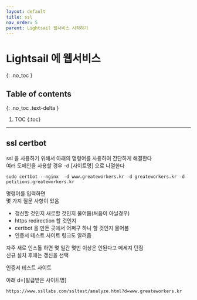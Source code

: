 ```yaml
---
layout: default
title: ssl
nav_order: 5
parent: Lightsail 웹서비스 시작하기
---
```


# Lightsail 에 웹서비스
{: .no_toc }

## Table of contents
{: .no_toc .text-delta }

1. TOC
{:toc}

---

## ssl certbot

ssl 을 사용하기 위해서 아래의 명령어를 사용하여 간단하게 해결한다  
여러 도메인을 사용할 경우 -d [사이트명] 으로 나열한다

```
sudo certbot --nginx  -d www.greateworkers.kr -d greateworkers.kr -d petitions.greateworkers.kr
```

명령어를 입력하면  
몇 가지 질문 사항이 있음

- 갱신할 것인지 새로할 것인지 물어봄(처음이 아닐경우)
- https redirection 할 것인지
- certbot 을 만든 곳에서 어쩌구 하니 할 것인지 물어봄 
- 인증서 테스트 사이트 링크도 알려줌  

자주 새로 인스톨 하면 몇 일간 몇번 이상은 안된다고 메세지 던짐  
신규 설치 후에는 갱신을 선택

인증서 테스트 사이트 

아래 d=[발급받은 사이트명]  
```
https://www.ssllabs.com/ssltest/analyze.html?d=www.greateworkers.kr
```
